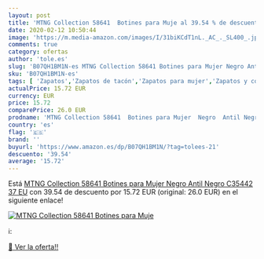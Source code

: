 ```yaml
---
layout: post
title: 'MTNG Collection 58641  Botines para Muje al 39.54 % de descuento'
date: 2020-02-12 10:50:44
image: 'https://m.media-amazon.com/images/I/31biKCdT1nL._AC_._SL400_.jpg'
comments: true
category: ofertas
author: 'tole.es'
slug: 'B07QH1BM1N-es MTNG Collection 58641 Botines para Mujer Negro Antil Negro...'
sku: 'B07QH1BM1N-es'
tags: [ 'Zapatos','Zapatos de tacón','Zapatos para mujer','Zapatos y complementos','botines', ]
actualPrice: 15.72 EUR
currency: EUR
price: 15.72
comparePrice: 26.0 EUR
prodname: 'MTNG Collection 58641  Botines para Mujer  Negro  Antil Negro C35442   37 EU'
country: 'es'
flag: '🇪🇸'
brand: ''
buyurl: 'https://www.amazon.es/dp/B07QH1BM1N/?tag=tolees-21'
descuento: '39.54'
average: '15.72'
---
```


Está [MTNG Collection 58641  Botines para Mujer  Negro  Antil Negro C35442   37 EU](https://www.amazon.es/dp/B07QH1BM1N/?tag=tolees-21) con 39.54 de descuento por 15.72 EUR (original: 26.0 EUR) en el siguiente enlace!

[![MTNG Collection 58641  Botines para Muje](https://m.media-amazon.com/images/I/31biKCdT1nL._AC_._SL400_.jpg)](https://www.amazon.es/dp/B07QH1BM1N/?tag=tolees-21)

ℹ️:


[🛒 Ver la oferta!!](https://www.amazon.es/dp/B07QH1BM1N/?tag=tolees-21)
